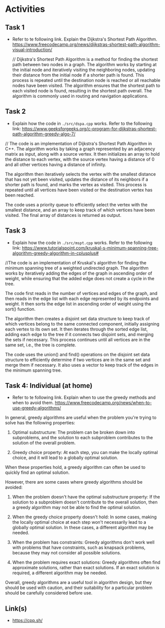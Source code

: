 # Activities

## Task 1

- Refer to te following link. Explain the Dijkstra's Shortest Path Algorithm.
  https://www.freecodecamp.org/news/dijkstras-shortest-path-algorithm-visual-introduction/

  // Dijkstra's Shortest Path Algorithm is a method for finding the shortest path between two nodes in a graph. The algorithm works by starting at the initial node and iteratively visiting the neighboring nodes, updating their distance from the initial node if a shorter path is found. This process is repeated until the destination node is reached or all reachable nodes have been visited. The algorithm ensures that the shortest path to each visited node is found, resulting in the shortest path overall. The algorithm is commonly used in routing and navigation applications.

## Task 2

- Explain how the code in `./src/dspa.cpp` works. Refer to the following link:
  https://www.geeksforgeeks.org/c-program-for-dijkstras-shortest-path-algorithm-greedy-algo-7/

// The code is an implementation of Dijkstra's Shortest Path Algorithm in C++. The algorithm works by taking a graph represented by an adjacency matrix as input, along with a source vertex. It then initializes an array to hold the distance to each vertex, with the source vertex having a distance of 0 and all other vertices having a distance of infinity.

The algorithm then iteratively selects the vertex with the smallest distance that has not yet been visited, updates the distance of its neighbors if a shorter path is found, and marks the vertex as visited. This process is repeated until all vertices have been visited or the destination vertex has been reached.

The code uses a priority queue to efficiently select the vertex with the smallest distance, and an array to keep track of which vertices have been visited. The final array of distances is returned as output.



## Task 3

- Explain how the code in `./src/mspt.cpp` works. Refer to the following link:
  https://www.tutorialspoint.com/kruskal-s-minimum-spanning-tree-algorithm-greedy-algorithm-in-cplusplus#

//The code  is an implementation of Kruskal's algorithm for finding the minimum spanning tree of a weighted undirected graph. The algorithm works by iteratively adding the edges of the graph in ascending order of weight, while ensuring that the added edge does not create a cycle in the tree.

The code first reads in the number of vertices and edges of the graph, and then reads in the edge list with each edge represented by its endpoints and weight. It then sorts the edge list in ascending order of weight using the sort() function.

The algorithm then creates a disjoint set data structure to keep track of which vertices belong to the same connected component, initially assigning each vertex to its own set. It then iterates through the sorted edge list, adding each edge to the tree if it connects two disjoint sets, and merging the sets if necessary. This process continues until all vertices are in the same set, i.e., the tree is complete.

The code uses the union() and find() operations on the disjoint set data structure to efficiently determine if two vertices are in the same set and merge them if necessary. It also uses a vector to keep track of the edges in the minimum spanning tree.

## Task 4: Individual (at home)

- Refer to te following link. Explain when to use the greedy methods and when to avoid them.
  https://www.freecodecamp.org/news/when-to-use-greedy-algorithms/

In general, greedy algorithms are useful when the problem you're trying to solve has the following properties:

1. Optimal substructure: The problem can be broken down into subproblems, and the solution to each subproblem contributes to the solution of the overall problem.

2. Greedy choice property: At each step, you can make the locally optimal choice, and it will lead to a globally optimal solution.

When these properties hold, a greedy algorithm can often be used to quickly find an optimal solution.

However, there are some cases where greedy algorithms should be avoided:

1. When the problem doesn't have the optimal substructure property: If the solution to a subproblem doesn't contribute to the overall solution, then a greedy algorithm may not be able to find the optimal solution.

2. When the greedy choice property doesn't hold: In some cases, making the locally optimal choice at each step won't necessarily lead to a globally optimal solution. In these cases, a different algorithm may be needed.

3. When the problem has constraints: Greedy algorithms don't work well with problems that have constraints, such as knapsack problems, because they may not consider all possible solutions.

4. When the problem requires exact solutions: Greedy algorithms often find approximate solutions, rather than exact solutions. If an exact solution is required, a different algorithm may be needed.

Overall, greedy algorithms are a useful tool in algorithm design, but they should be used with caution, and their suitability for a particular problem should be carefully considered before use.
## Link(s)

- https://cpp.sh/
